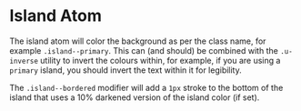 # Island Atom

The island atom will color the background as per the class name, for example `.island--primary`. This can (and should) be combined with the `.u-inverse` utility to invert the colours within, for example, if you are using a `primary` island, you should invert the text within it for legibility.

The `.island--bordered` modifier will add a `1px` stroke to the bottom of the island that uses a 10% darkened version of the island color (if set).
